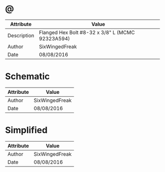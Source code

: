 # @
| Attribute | Value |
| ---  | ---     |
| Description | Flanged Hex Bolt #8-32 x 3/8&quot; L (MCMC 92323A594) |
| Author | SixWingedFreak |
| Date | 08/08/2016 |
# Schematic
| Attribute | Value |
| ---  | ---     |
| Author | SixWingedFreak |
| Date | 08/08/2016 |
# Simplified
| Attribute | Value |
| ---  | ---     |
| Author | SixWingedFreak |
| Date | 08/08/2016 |
